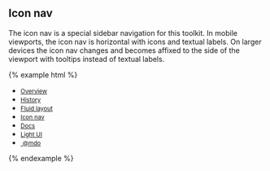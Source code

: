 ## Icon nav

The icon nav is a special sidebar navigation for this toolkit. In mobile viewports, the icon nav is horizontal with icons and textual labels. On larger devices the icon nav changes and becomes affixed to the side of the viewport with tooltips instead of textual labels.

{% example html %}
<nav class="iconav">
    <a class="iconav-brand" href="#">
      <span class="icon icon-leaf iconav-brand-icon"></span>
    </a>
    <div class="iconav-slider">
      <ul class="nav nav-pills iconav-nav">
        <li >
          <a href="#" title="Overview" data-toggle="tooltip" data-placement="right" data-container="body">
            <span class="icon icon-home"></span>
            <small class="iconav-nav-label visible-xs-block">Overview</small>
          </a>
        </li>
        <li >
          <a href="#" title="Order history" data-toggle="tooltip" data-placement="right" data-container="body">
            <span class="icon icon-text-document"></span>
            <small class="iconav-nav-label visible-xs-block">History</small>
          </a>
        </li>
        <li >
          <a href="#" title="Fluid layout" data-toggle="tooltip" data-placement="right" data-container="body">
            <span class="icon icon-globe"></span>
            <small class="iconav-nav-label visible-xs-block">Fluid layout</small>
          </a>
        </li>
        <li class="active">
          <a href="#" title="Icon-nav layout" data-toggle="tooltip" data-placement="right" data-container="body">
            <span class="icon icon-area-graph"></span>
            <small class="iconav-nav-label visible-xs-block">Icon nav</small>
          </a>
        </li>
        <li >
          <a href="#" title="Docs" data-toggle="tooltip" data-placement="right" data-container="body">
            <span class="icon icon-list"></span>
            <small class="iconav-nav-label visible-xs-block">Docs</small>
          </a>
        </li>
        <li >
          <a href="#" title="Light UI" data-toggle="tooltip" data-placement="right" data-container="body">
            <span class="icon icon-flash"></span>
            <small class="iconav-nav-label visible-xs-block">Light UI</small>
          </a>
        </li>
        <li>
          <a href="#" title="Signed in as mdo" data-toggle="tooltip" data-placement="right" data-container="body">
            <img src="/dashboard/assets/img/avatar-mdo.png" alt="" class="img-circle img-responsive">
            <small class="iconav-nav-label visible-xs-block">@mdo</small>
          </a>
        </li>
      </ul>
    </div>
  </nav>
{% endexample %}
